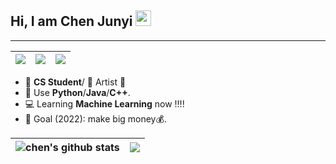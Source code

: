 ## Hi, I am Chen Junyi <img src="https://media.giphy.com/media/hvRJCLFzcasrR4ia7z/giphy.gif" width="25px"> 
<hr/>

|<img src="https://github.com/blackcater/blackcater/raw/main/images/banner.gif" />|<img src="https://media.giphy.com/media/836HiJc7pgzy8iNXCn/giphy.gif" />|<img src="https://raw.githubusercontent.com/iampavangandhi/iampavangandhi/master/gifs/coder.gif" />
| ------------- | ------------- |------------- |



- 🤖️  **CS Student**/ 🎨 Artist 🎸 
- 👶  Use **Python**/**Java**/**C++**. 
- 💻  Learning **Machine Learning** now !!!!
- 🎯 Goal (2022): make big money💰.


<div align="center">
  
|<img align="center" src="https://github-readme-stats.vercel.app/api?username=chenjunyi1999&show_icons=true&include_all_commits=true&theme=buefy&hide_border=true" alt="chen's github stats" /></a> |<img align="center" src="https://github-readme-stats.vercel.app/api/top-langs/?username=chenjunyi1999&layout=compact&theme=buefy&hide_border=true" /></a> |
| ------------- | ------------- |
  
</div>

<br />
<br />
<!--START_SECTION:badges-->
<!--END_SECTION:badges-->
